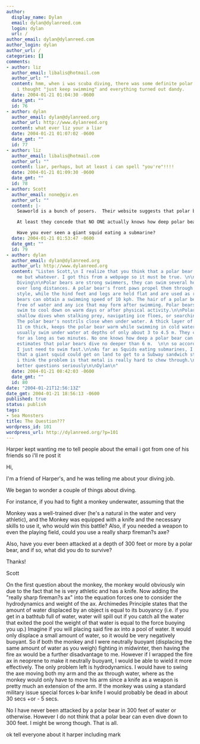 ```yaml
---
author:
  display_name: Dylan
  email: dylan@dylanreed.com
  login: dylan
  url: /
author_email: dylan@dylanreed.com
author_login: dylan
author_url: /
categories: []
comments:
- author: liz
  author_email: libalis@hotmail.com
  author_url: ""
  content: hmm, when i was scuba diving, there was some definite polar bear wrestling.
    i thought "just keep swimming" and everything turned out dandy.
  date: 2004-01-21 01:04:30 -0600
  date_gmt: ""
  id: 76
- author: dylan
  author_email: dylan@dylanreed.org
  author_url: http://www.dylanreed.org
  content: what ever liz your a liar
  date: 2004-01-21 01:07:02 -0600
  date_gmt: ""
  id: 77
- author: liz
  author_email: libalis@hotmail.com
  author_url: ""
  content: liar, perhaps, but at least i can spell "you're"!!!!
  date: 2004-01-21 01:09:30 -0600
  date_gmt: ""
  id: 78
- author: Scott
  author_email: none@giv.en
  author_url: ""
  content: |-
    Seaworld is a bunch of posers.  Their website suggests that polar bears cannot dive further than 20 ft.

    At least they concede that NO ONE actually knows how deep polar bears can dive.  The way that I figure is if Dylan can dive to 300 feet, so can a bear.

    Have you ever seen a giant squid eating a submarine?
  date: 2004-01-21 01:53:47 -0600
  date_gmt: ""
  id: 79
- author: dylan
  author_email: dylan@dylanreed.org
  author_url: http://www.dylanreed.org
  content: "Listen Scott,\n I realize that you think that a polar bear could take
    me but whatever. I got this from a webpage so it must be true. \n\nSwimming and
    Diving\n\nPolar bears are strong swimmers, they can swim several hours at a time
    over long distances. A polar bear's front paws propel them through the water dog-paddle
    style, while the hind feet and legs are held flat and are used as rudders. Polar
    bears can obtain a swimming speed of 10 kph. The hair of a polar bear easily shakes
    free of water and any ice that may form after swimming. Polar bears will also
    swim to cool down on warm days or after physical activity.\n\nPolar bears make
    shallow dives when stalking prey, navigating ice floes, or searching for kelp.
    The polar bear's nostrils close when under water. A thick layer of fat, up to
    11 cm thick, keeps the polar bear warm while swimming in cold water. Polar bears
    usually swim under water at depths of only about 3 to 4.5 m. They can remain submerged
    for as long as two minutes. No one knows how deep a polar bear can dive. One researcher
    estimates that polar bears dive no deeper than 6 m.  \n\n so according to this
    I just need to swim fast.\n\nAs far as Squids eating submarines, I don't think
    that a giant squid could get on land to get to a Subway sandwich store. OK no
    i think the problem is that metal is really hard to chew through.\n\nPlease ask
    better questions seriously\n\nDylan\n"
  date: 2004-01-21 08:42:03 -0600
  date_gmt: ""
  id: 80
date: "2004-01-21T12:56:13Z"
date_gmt: 2004-01-21 18:56:13 -0600
published: true
status: publish
tags:
- Sea Monsters
title: The Question???
wordpress_id: 101
wordpress_url: http://dylanreed.org/?p=101
---
```


Harper kept wanting me to tell people about the email i got from one of his friends so i'll re post it

Hi,

I'm a friend of Harper's, and he was telling me about your diving job.

We began to wonder a couple of things about diving.

For instance, if you had to fight a monkey underwater, assuming that the

Monkey was a well-trained diver (he's a natural in the water and very athletic), and the Monkey was equipped with a knife and the necessary skills to use it, who would win this battle? Also, if you needed a weapon to even the playing field, could you use a really sharp fireman?s axe?

Also, have you ever been attacked at a depth of 300 feet or more by a polar bear, and if so, what did you do to survive?

Thanks!

Scott

On the first question about the monkey, the monkey would obviously win due to the fact that he is very athletic and has a knife. Now adding the "really sharp fireman?s ax" into the equation forces one to consider the hydrodynamics and weight of the ax. Archimedes Principle states that the amount of water displaced by an object is equal to its buoyancy (i.e. if you get in a bathtub full of water, water will spill out if you catch all the water that exited the pool the weight of that water is equal to the force buoying you up.) Imagine if you will placing said fire ax into a pool of water. It would only displace a small amount of water, so it would be very negatively buoyant. So if both the monkey and I were neutrally buoyant (displacing the same amount of water as you weigh) fighting in midwinter, then having the fire ax would be a further disadvantage to me. However if I wrapped the fire ax in neoprene to make it neutrally buoyant, I would be able to wield it more effectively. The only problem left is hydrodynamics. I would have to swing the axe moving both my arm and the ax through water, where as the monkey would only have to move his arm since a knife as a weapon is pretty much an extension of the arm. If the monkey was using a standard military issue special forces k-bar knife I would probably be dead in about 30 secs +or - 5 secs.

No I have never been attacked by a polar bear in 300 feet of water or otherwise. However I do not think that a polar bear can even dive down to 300 feet. I might be wrong though. That is all.

ok tell everyone about it harper including mark
